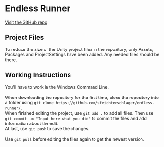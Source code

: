 [comment]: <> (Only edit this file in GitHub as .gitignore prevents it from pushing.)

# Endless Runner
[Visit the GitHub repo](https://github.com/sfeichtenschlager/endless-runner/)


## Project Files
To reduce the size of the Unity project files in the repository, only Assets, Packages and ProjectSettings have been added. Any needed files should be there.

## Working Instructions
You'll have to work in the Windows Command Line.<br><br>
When downloading the repository for the first time, clone the repository into a folder using `git clone https://github.com/sfeichtenschlager/endless-runner/`.<br>
When finished editing the project, use `git add .` to add all files. Then use `git commit -m "Input here what you did"` to commit the files and add information about the edit.<br>
At last, use `git push` to save the changes.<br><br>
Use `git pull` before editing the files again to get the newest version.
